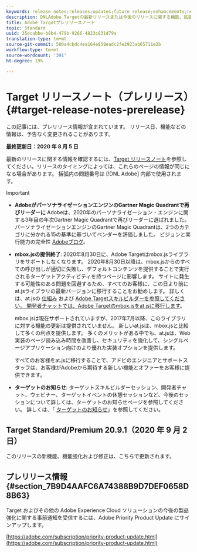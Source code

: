 ```yaml
---
keywords: release notes;releases;updates;future release;enhancements;new features;fixes;updates
description: DNLAdobe Targetの最新リリースまたは今後のリリースに関する機能、拡張機能、および修正に関する情報を提供するリリースノートです。
title: Adobe Targetプレリリースノート
topic: Standard
uuid: 35ecabbe-b8b4-479b-9266-4823c831d79a
translation-type: tm+mt
source-git-commit: 580a4cbdc4ea164e858eadc2fe2923ab65711e2b
workflow-type: tm+mt
source-wordcount: '391'
ht-degree: 19%

---
```



# Target リリースノート（プレリリース）{#target-release-notes-prerelease}

この記事には、プレリリース情報が含まれています。 リリース日、機能などの情報は、予告なく変更されることがあります。

**最終更新日：2020 年 8 月 5 日**

最新のリリースに関する情報を確認するには、[Target リリースノート](release-notes.md)を参照してください。リリースのタイミングによっては、これらのページの情報が同じになる場合があります。 括弧内の問題番号は [!DNL Adobe] 内部で使用されます。

>[!IMPORTANT]
>
>* **AdobeがパーソナライゼーションエンジンのGartner Magic Quadrantで再びリーダーに** Adobeは、2020年のパーソナライゼーション・エンジンに関する3年目の年次Gartner Magic Quadrantで再びリーダーに選ばれました。 パーソナライゼーションエンジンのGartner Magic Quadrantは、2つのカテゴリに分かれる15の基準に基づいてベンダーを評価しました。 ビジョンと実行能力の完全性 [Adobeブログ](https://theblog.adobe.com/adobe-again-named-leader-in-gartner-magic-quadrant-for-personalization-engines/)。
   >
   >
* **mbox.jsの提供終了**: 2020年8月30日に、Adobe Targetはmbox.jsライブラリをサポートしなくなります。 2020年8月30日以降は、mbox.jsからのすべての呼び出しが適切に失敗し、デフォルトコンテンツを提供することで実行されるターゲットアクティビティを持つページに影響します。 サイトに発生する可能性のある問題を回避するため、すべてのお客様に、この日より前にat.jsライブラリの最新バージョンに移行することをお勧めします。 詳しくは、at.jsの [仕組み](/help/c-implementing-target/c-implementing-target-for-client-side-web/c-how-atjs-works/how-atjs-works.md) および [Adobe Targetスキルビルダーを参照してください。 開発者チャットでは、Adobe Targetのmbox.jsをat.jsに移行します](https://seminars.adobeconnect.com/ptdo6mfo6qn6/?proto=true)。
   >
   >   
   mbox.jsは現在サポートされていますが、2017年7月以降、このライブラリに対する機能の更新は提供されていません。 新しいat.jsは、mbox.jsと比較して多くの利点を提供します。 多くのメリットがある中でも、at.jsは、Web実装のページ読み込み時間を改善し、セキュリティを強化して、シングルページアプリケーション向けのより優れた実装オプションを提供します。
   >
   >   
   すべてのお客様をat.jsに移行することで、アドビのエンジニアとサポートスタッフは、お客様がAdobeから期待する新しい機能とオファーをお客様に提供できます。
   >
   >
* **ターゲットのお知らせ**: ターゲットスキルビルダーセッション、開発者チャット、ウェビナー、ターゲットイベントの休憩セッションなど、今後のセッションについて詳しくは、ターゲットのお知らせページを参照してください。 詳しくは、「 [ターゲットのお知らせ](/help/r-release-notes/target-announcements.md)」を参照してください。


## Target Standard/Premium 20.9.1（2020 年 9 月 2 日）

このリリースの新機能、機能強化および修正は、こちらで更新されます。

## プレリリース情報 {#section_7B9D4AAFC6A74388B9D7DEF0658D8B63}

Target およびその他の Adobe Experience Cloud ソリューションの今後の製品強化に関する事前通知を受信するには、Adobe Priority Product Update にサインアップします。

[https://adobe.com/subscription/priority-product-update.html](https://adobe.com/subscription/priority-product-update.html)
